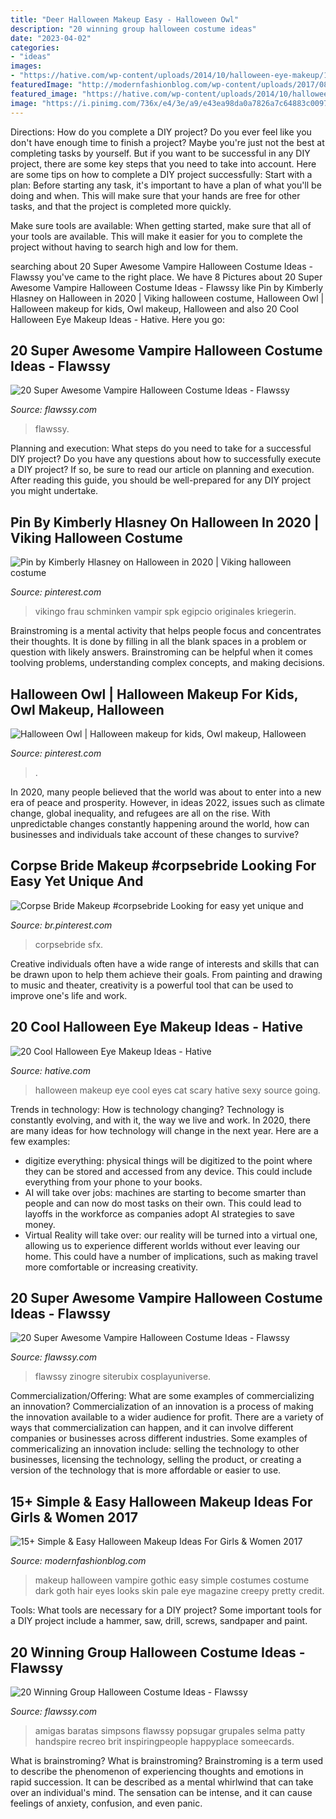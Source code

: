 ```yaml
---
title: "Deer Halloween Makeup Easy - Halloween Owl"
description: "20 winning group halloween costume ideas"
date: "2023-04-02"
categories:
- "ideas"
images:
- "https://hative.com/wp-content/uploads/2014/10/halloween-eye-makeup/19-halloween-eye-makeup-ideas.jpg"
featuredImage: "http://modernfashionblog.com/wp-content/uploads/2017/08/15-Simple-Easy-Halloween-Makeup-Ideas-For-Girls-Women-2017-15.jpg"
featured_image: "https://hative.com/wp-content/uploads/2014/10/halloween-eye-makeup/19-halloween-eye-makeup-ideas.jpg"
image: "https://i.pinimg.com/736x/e4/3e/a9/e43ea98da0a7826a7c64883c0097c3d9.jpg"
---
```



Directions: How do you complete a DIY project?
Do you ever feel like you don't have enough time to finish a project? Maybe you're just not the best at completing tasks by yourself. But if you want to be successful in any DIY project, there are some key steps that you need to take into account. Here are some tips on how to complete a DIY project successfully:
Start with a plan: Before starting any task, it's important to have a plan of what you'll be doing and when. This will make sure that your hands are free for other tasks, and that the project is completed more quickly.

Make sure tools are available: When getting started, make sure that all of your tools are available. This will make it easier for you to complete the project without having to search high and low for them.

	

		
searching about 20 Super Awesome Vampire Halloween Costume Ideas - Flawssy you've came to the right place. We have 8 Pictures about 20 Super Awesome Vampire Halloween Costume Ideas - Flawssy like Pin by Kimberly Hlasney on Halloween in 2020 | Viking halloween costume, Halloween Owl | Halloween makeup for kids, Owl makeup, Halloween and also 20 Cool Halloween Eye Makeup Ideas - Hative. Here you go:
		
    
## 20 Super Awesome Vampire Halloween Costume Ideas - Flawssy

<img loading=lazy src="https://www.flawssy.com/wp-content/uploads/2016/05/vampire-mystry-makeup-ideas.jpg" onerror="this.onerror=null;this.src='https://tse1.mm.bing.net/th?id=OIP._-G_xXyvBg20Qu2GBEhyowHaKr&amp;pid=15.1';" alt="20 Super Awesome Vampire Halloween Costume Ideas - Flawssy">

_Source: flawssy.com_

>flawssy. 

	

Planning and execution: What steps do you need to take for a successful DIY project?
Do you have any questions about how to successfully execute a DIY project? If so, be sure to read our article on planning and execution. After reading this guide, you should be well-prepared for any DIY project you might undertake.

    
## Pin By Kimberly Hlasney On Halloween In 2020 | Viking Halloween Costume

<img loading=lazy src="https://i.pinimg.com/736x/e4/b5/4f/e4b54fa471607254e41dc6423fba5a45.jpg" onerror="this.onerror=null;this.src='https://tse4.mm.bing.net/th?id=OIP.sGjkfLkH3JWdzE3iiiwerQHaOu&amp;pid=15.1';" alt="Pin by Kimberly Hlasney on Halloween in 2020 | Viking halloween costume">

_Source: pinterest.com_

>vikingo frau schminken vampir spk egipcio originales kriegerin. 

	

Brainstroming is a mental activity that helps people focus and concentrates their thoughts. It is done by filling in all the blank spaces in a problem or question with likely answers. Brainstroming can be helpful when it comes toolving problems, understanding complex concepts, and making decisions.

    
## Halloween Owl | Halloween Makeup For Kids, Owl Makeup, Halloween

<img loading=lazy src="https://i.pinimg.com/736x/4e/04/5d/4e045d5cf77759aab6b81931411e9ea0.jpg" onerror="this.onerror=null;this.src='https://tse2.mm.bing.net/th?id=OIP.5LnIJDQF8KMu3WtT0cQ5VQHaJ4&amp;pid=15.1';" alt="Halloween Owl | Halloween makeup for kids, Owl makeup, Halloween">

_Source: pinterest.com_

>. 

	

In 2020, many people believed that the world was about to enter into a new era of peace and prosperity. However, in ideas 2022, issues such as climate change, global inequality, and refugees are all on the rise. With unpredictable changes constantly happening around the world, how can businesses and individuals take account of these changes to survive?

    
## Corpse Bride Makeup #corpsebride Looking For Easy Yet Unique And

<img loading=lazy src="https://i.pinimg.com/736x/e4/3e/a9/e43ea98da0a7826a7c64883c0097c3d9.jpg" onerror="this.onerror=null;this.src='https://tse4.mm.bing.net/th?id=OIP.2JOKSKD4XyvdHxouvhkq7QHaLG&amp;pid=15.1';" alt="Corpse Bride Makeup #corpsebride Looking for easy yet unique and">

_Source: br.pinterest.com_

>corpsebride sfx. 

	

Creative individuals often have a wide range of interests and skills that can be drawn upon to help them achieve their goals. From painting and drawing to music and theater, creativity is a powerful tool that can be used to improve one's life and work.

    
## 20 Cool Halloween Eye Makeup Ideas - Hative

<img loading=lazy src="https://hative.com/wp-content/uploads/2014/10/halloween-eye-makeup/19-halloween-eye-makeup-ideas.jpg" onerror="this.onerror=null;this.src='https://tse4.mm.bing.net/th?id=OIP.Ces92ND_h8TcW-g0H3hHVgHaLF&amp;pid=15.1';" alt="20 Cool Halloween Eye Makeup Ideas - Hative">

_Source: hative.com_

>halloween makeup eye cool eyes cat scary hative sexy source going. 

	

Trends in technology: How is technology changing?
Technology is constantly evolving, and with it, the way we live and work. In 2020, there are many ideas for how technology will change in the next year. Here are a few examples: 
- digitize everything: physical things will be digitized to the point where they can be stored and accessed from any device. This could include everything from your phone to your books. 
- AI will take over jobs: machines are starting to become smarter than people and can now do most tasks on their own. This could lead to layoffs in the workforce as companies adopt AI strategies to save money. 
- Virtual Reality will take over: our reality will be turned into a virtual one, allowing us to experience different worlds without ever leaving our home. This could have a number of implications, such as making travel more comfortable or increasing creativity.

    
## 20 Super Awesome Vampire Halloween Costume Ideas - Flawssy

<img loading=lazy src="https://www.flawssy.com/wp-content/uploads/2016/05/Vampire-Queen-Halloween-Costume.jpg" onerror="this.onerror=null;this.src='https://tse1.mm.bing.net/th?id=OIP.QCseCam5IEWTJlrrZsgeBAHaKt&amp;pid=15.1';" alt="20 Super Awesome Vampire Halloween Costume Ideas - Flawssy">

_Source: flawssy.com_

>flawssy zinogre siterubix cosplayuniverse. 

	

Commercialization/Offering: What are some examples of commercializing an innovation?
Commercialization of an innovation is a process of making the innovation available to a wider audience for profit. There are a variety of ways that commercialization can happen, and it can involve different companies or businesses across different industries. Some examples of commericalizing an innovation include: selling the technology to other businesses, licensing the technology, selling the product, or creating a version of the technology that is more affordable or easier to use.

    
## 15+ Simple &amp; Easy Halloween Makeup Ideas For Girls &amp; Women 2017

<img loading=lazy src="http://modernfashionblog.com/wp-content/uploads/2017/08/15-Simple-Easy-Halloween-Makeup-Ideas-For-Girls-Women-2017-15.jpg" onerror="this.onerror=null;this.src='https://tse2.mm.bing.net/th?id=OIP.dx026AkDPLhlLbsnwfkvtAAAAA&amp;pid=15.1';" alt="15+ Simple &amp; Easy Halloween Makeup Ideas For Girls &amp; Women 2017">

_Source: modernfashionblog.com_

>makeup halloween vampire gothic easy simple costumes costume dark goth hair eyes looks skin pale eye magazine creepy pretty credit. 

	

Tools: What tools are necessary for a DIY project?
Some important tools for a DIY project include a hammer, saw, drill, screws, sandpaper and paint.

    
## 20 Winning Group Halloween Costume Ideas - Flawssy

<img loading=lazy src="https://flawssy.com/wp-content/uploads/2016/05/Homemade-Group-Halloween-Costume-Ideas.jpg" onerror="this.onerror=null;this.src='https://tse3.mm.bing.net/th?id=OIP.87lFpt1LyELs2cwghnbDxgDgEs&amp;pid=15.1';" alt="20 Winning Group Halloween Costume Ideas - Flawssy">

_Source: flawssy.com_

>amigas baratas simpsons flawssy popsugar grupales selma patty handspire recreo brit inspiringpeople happyplace someecards. 

	

What is brainstroming?
What is brainstroming? Brainstroming is a term used to describe the phenomenon of experiencing thoughts and emotions in rapid succession. It can be described as a mental whirlwind that can take over an individual's mind. The sensation can be intense, and it can cause feelings of anxiety, confusion, and even panic.

